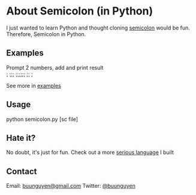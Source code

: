 About Semicolon (in Python)
=========
I just wanted to learn Python and thought cloning [semicolon](https://github.com/pksunkara/semicolon) would be fun. Therefore, Semicolon in Python. 

## Examples
Prompt 2 numbers, add and print result  
	⁏ ⁏⁏⁏ ⁏⁏⁏;;⁏ ;⁏  ;

See more in [examples](https://github.com/buunguyen/semicolon/tree/master/examples)	

## Usage
python semicolon.py [sc file]

## Hate it? 
No doubt, it's just for fun. Check out a more [serious language](https://github.com/buunguyen/Bike) I built

## Contact
Email: [buunguyen@gmail.com](mailto:buunguyen@gmail.com)
Twitter: [@buunguyen](http://twitter.com/buunguyen)